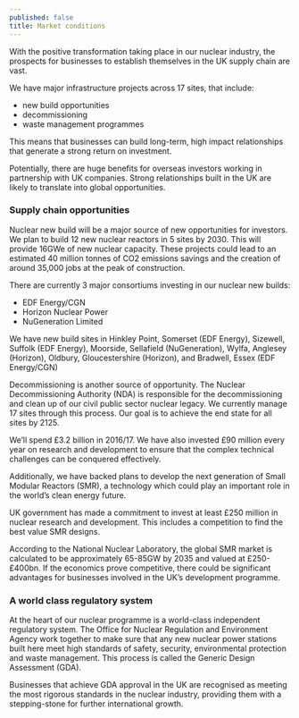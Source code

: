 ```yaml
---
published: false
title: Market conditions
---
```

With the positive transformation taking place in our nuclear industry, the prospects for businesses to establish themselves in the UK supply chain are vast. 

We have major infrastructure projects across 17 sites, that include: 
- new build opportunities
- decommissioning
- waste management programmes

This means that businesses can build long-term, high impact relationships that generate a strong return on investment.

Potentially, there are huge benefits for overseas investors working in partnership with UK companies.  Strong relationships built in the UK are likely to translate into global opportunities.

### Supply chain opportunities

Nuclear new build will be a major source of new opportunities for investors. We plan to build 12 new nuclear reactors in 5 sites by 2030.  This will provide 16GWe of new nuclear capacity. These projects could lead to an estimated 40 million tonnes of CO2 emissions savings and the creation of around 35,000 jobs at the peak of construction. 

There are currently 3 major consortiums investing in our nuclear new builds: 
- EDF Energy/CGN
- Horizon Nuclear Power
- NuGeneration Limited

We have new build sites in Hinkley Point, Somerset (EDF Energy), Sizewell, Suffolk (EDF Energy), Moorside, Sellafield (NuGeneration), Wylfa, Anglesey (Horizon), Oldbury, Gloucestershire (Horizon), and Bradwell, Essex (EDF Energy/CGN)

Decommissioning is another source of opportunity.  The Nuclear Decommissioning Authority (NDA) is responsible for the decommissioning and clean up of our civil public sector nuclear legacy. We currently manage 17 sites through this process. Our goal is to achieve the end state for all sites by 2125.

We’ll spend £3.2 billion in 2016/17. We have also invested £90 million every year on research and development to ensure that the complex technical challenges can be conquered effectively. 

Additionally, we have backed plans to develop the next generation of Small Modular Reactors (SMR), a technology which could play an important role in the world’s clean energy future. 

UK government has made a commitment to invest at least £250 million in nuclear research and development. This includes a competition to find the best value SMR designs. 

According to the National Nuclear Laboratory, the global SMR market is calculated to be approximately 65-85GW by 2035 and valued at £250-£400bn. If the economics prove competitive, there could be significant advantages for businesses involved in the UK’s development programme.

### A world class regulatory system

At the heart of our nuclear programme is a world-class independent regulatory system. The Office for Nuclear Regulation and Environment Agency work together to make sure that any new nuclear power stations built here meet high standards of safety, security, environmental protection and waste management. This process is called the Generic Design Assessment (GDA).

Businesses that achieve GDA approval in the UK are recognised as meeting the most rigorous standards in the nuclear industry, providing them with a stepping-stone for further international growth.  




